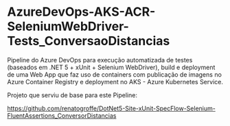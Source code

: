 # AzureDevOps-AKS-ACR-SeleniumWebDriver-Tests_ConversaoDistancias
Pipeline do Azure DevOps para execução automatizada de testes (baseados em .NET 5 + xUnit + Selenium WebDriver), build e deployment de uma Web App que faz uso de containers com publicação de imagens no Azure Container Registry e deployment no AKS - Azure Kubernetes Service.

Projeto que serviu de base para este Pipeline:

https://github.com/renatogroffe/DotNet5-Site-xUnit-SpecFlow-Selenium-FluentAssertions_ConversorDistancias